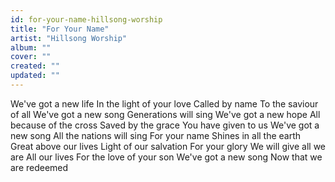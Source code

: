 ```yaml
---
id: for-your-name-hillsong-worship
title: "For Your Name"
artist: "Hillsong Worship"
album: ""
cover: ""
created: ""
updated: ""
---
```


We've got a new life
In the light of your love
Called by name
To the saviour of all
We've got a new song
Generations will sing
We've got a new hope
All because of the cross
Saved by the grace
You have given to us
We've got a new song
All the nations will sing
For your name
Shines in all the earth
Great above our lives
Light of our salvation
For your glory
We will give all we are
All our lives
For the love of your son
We've got a new song
Now that we are redeemed